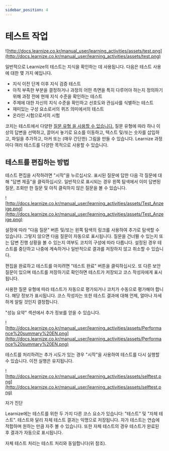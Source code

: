 ```yaml
---
sidebar_position: 4
---
```


# 테스트 작업

![http://docs.learnize.co.kr/manual_user/learning_activities/assets/test.png](http://docs.learnize.co.kr/manual_user/learning_activities/assets/test.png)

일반적으로 Learnize의 테스트는 지식을 확인하는 데 사용됩니다. 다음은 테스트 사용에 대한 몇 가지 예입니다.

- 지식 이전 단계 이후 지식 검증 테스트
- 아직 부족한 부분을 결정하거나 과정의 어떤 측면을 특히 다루어야 하는지 정의하기 위해 과정 전에 현재 지식 수준을 확인하는 테스트
- 주제에 대한 자신의 지식 수준을 확인하고 선호도와 관심사를 식별하는 테스트
- 재미있는 구성 요소로서의 퀴즈 의미에서의 테스트
- 온라인 시험으로서의 시험

코치는 테스트에서 다양한 [질문 유형 을 사용할 수 있습니다.](http://docs.learnize.co.kr/manual_user/tests/Test_question_types/) 질문 유형에 따라 하나 이상의 답변을 선택하고, 끌어서 놓기로 요소를 이동하고, 텍스트 및/또는 숫자를 삽입하고, 파일을 추가하고, 마커 또는 (매우 간단한) 그림을 만들 수 있습니다. Learnize 과정마다 여러 테스트를 다양한 목적으로 사용할 수 있습니다.

## 테스트를 편집하는 방법

테스트 편집을 시작하려면 "시작"을 누르십시오. 표시된 질문에 답한 다음 각 질문에 대해 "답변 제출"을 클릭하십시오. 일반적으로 표시되는 경우 왼쪽 탐색에서 이미 답변된 질문, 조회만 한 질문 및 아직 클릭하지 않은 질문을 볼 수 있습니다.

![http://docs.learnize.co.kr/manual_user/learning_activities/assets/Test_Anzeige.png](http://docs.learnize.co.kr/manual_user/learning_activities/assets/Test_Anzeige.png)

설정에 따라 "다음 질문" 버튼 및/또는 왼쪽 탐색의 링크를 사용하여 추가로 탐색할 수 있습니다. 그렇지 않으면 다음 질문이 자동으로 표시됩니다. 질문을 건너뛸 수 있는지 또는 답변 진행 상황을 볼 수 있는지 여부도 코치의 구성에 따라 다릅니다. 설정된 경우 테스트를 중단하고 나중에 계속하거나 일반적으로 결과를 저장하지 않고 취소할 수 있습니다.

편집을 완료하고 테스트를 마치려면 "테스트 완료" 버튼을 클릭하십시오. 또 다른 보안 질문이 있으며 테스트를 저장하기로 확인하면 테스트가 저장되고 코스 작성자에게 표시됩니다.

사용한 질문 유형에 따라 테스트가 자동으로 평가되거나 코치가 수동으로 평가해야 합니다. 해당 정보가 표시됩니다. 코스 작성자는 또한 테스트 결과에 대해 언제, 얼마나 자세하게 알릴 것인지 결정합니다.

"성능 요약" 섹션에서 추가 정보를 얻을 수 있습니다.

![http://docs.learnize.co.kr/manual_user/learning_activities/assets/Performance%20summary%20EN.png](http://docs.learnize.co.kr/manual_user/learning_activities/assets/Performance%20summary%20EN.png)

테스트를 처리하려는 추가 시도가 있는 경우 "시작"을 사용하여 테스트를 다시 실행할 수 있습니다. 이전 실행은 유지됩니다.

![http://docs.learnize.co.kr/manual_user/learning_activities/assets/selftest.png](http://docs.learnize.co.kr/manual_user/learning_activities/assets/selftest.png)

자가 진단

Learnize에는 테스트를 위한 두 가지 다른 코스 요소가 있습니다: "테스트" 및 "자체 테스트". 테스트와 달리 자체 테스트 결과는 익명으로 저장됩니다. 자가 테스트는 연습에 적합하며 원하는 만큼 자주 볼 수 있습니다. 또한 자체 테스트의 경우 테스트가 완료된 후 결과가 자동으로 표시됩니다.

자체 테스트 처리는 테스트 처리와 동일합니다(위 참조).